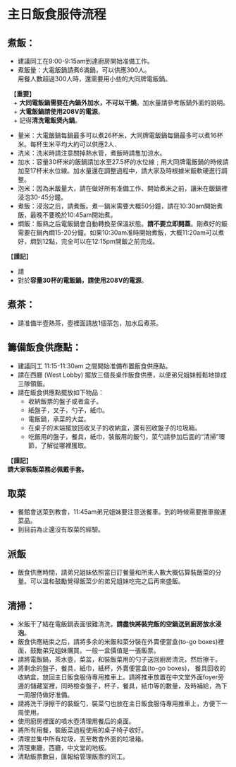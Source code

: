 # 主日飯食服侍流程

## 煮飯：
+ 建議同工在9:00-9:15am到達廚房開始准備工作。
+ 煮飯量：大電飯鍋請煮6滿鍋，可以供應300人。  
        用餐人數超過300人時，還需要用小些的大同牌電飯鍋。  
     
　【**重要**】  
　+ **大同電飯鍋需要在內鍋外加水，不可以干燒**。加水量請參考飯鍋外面的說明。  
　+ **大電飯鍋請使用208V的電源**。  
　+ 記得**清洗電飯煲內鍋**。

+ 量米：大電飯鍋每鍋最多可以煮26杯米，大同牌電飯鍋每鍋最多可以煮16杯米。每杯生米平均大約可以供應2人．
+ 洗米：洗米時請注意關掉熱水管，煮飯時請隻加涼水。
+ 加水：容量30杯米的飯鍋請加水至27.5杯的水位線﹔用大同牌電飯鍋的時候請加至17杯米水位線。加水量還在調整過程中，請大家及時根據米飯軟硬進行調整。
+ 泡米：因為米飯量大，請在做好所有准備工作、開始煮米之前，讓米在飯鍋裡浸泡30-45分鐘。
+ 煮飯：浸泡之后，請煮飯。煮一鍋米需要大概50分鐘，請在10:30am開始煮飯，最晚不要晚於10:45am開始煮。
+ 燜飯：飯熟之后電飯鍋會自動轉換至保溫狀態。**請不要立即開蓋**。剛煮好的飯需要在鍋內燜15-20分鐘。如果10:30am准時開始煮飯，大概11:20am可以煮好，燜到12點，完全可以在12:15pm開飯之前完成。  

【**謹記**】  
+ 請
+ 對於**容量30杯的電飯鍋，請使用208V的電源**。

## 煮茶：
+ 請准備半壺熱茶，壺裡面請放1個茶包，加水后煮茶。

## 籌備飯食供應點：
+ 建議同工 11:15-11:30am 之間開始准備布置飯食供應點。
+ 請在西廳 (West Lobby) 擺放三個長桌作飯食供應，以便弟兄姐妹輕鬆地排成三隊領飯。
+ 請在飯食供應點擺放如下物品：
    + 收納飯票的盤子或者盒子。
    + 紙盤子，叉子，勺子，紙巾。
    + 電飯鍋，承菜的大盆。
    + 在桌子的末端擺放回收叉子的收納盒，還有回收盤子的垃圾箱。
    + 吃飯用的盤子，餐具，紙巾，裝飯用的飯勺，菜勺請參加后面的“清掃”環節，了解從哪裡獲取。
    
【**謹記**】  
**請大家裝飯菜務必佩戴手套。**

## 取菜
+ 餐館會送菜到教會，11:45am弟兄姐妹要注意送餐車。到的時候需要推車搬運菜品。
+ 到目前為止還沒有取菜的經驗。

## 派飯
+ 飯食供應時間，請弟兄姐妹依照當日訂餐量和所來人數大概估算裝飯菜的分量。可以溫和鼓勵覺得飯菜少的弟兄姐妹吃完之后再來盛飯。

## 清掃：    
+ 米飯干了結在電飯鍋表面很難清洗，**請盡快將裝完飯的空鍋送到廚房放水浸泡**。
+ 飯食供應結束之后，請將多余的米飯和菜分裝在外賣便當盒(to-go boxes)裡面，鼓勵弟兄姐妹購買。一般一盒價值是一張飯票。
+ 請將電飯鍋，茶水壺，菜盆，和裝飯菜用的勺子送回廚房清洗，然后擦干。
+ 將剩余的盤子，餐具，紙巾，紙杯，外賣便當盒(to-go boxes)， 餐具回收的收納盒，放回主日飯食服侍專用推車上。請將推車放置在中文堂外面foyer旁邊的儲藏室裡，同時檢查盤子，杯子，餐具，紙巾等的數量，及時補給，為下一周服侍做好准備。
+ 請將洗干淨擦干的裝飯勺，裝菜勺也放在主日飯食服侍專用推車上，方便下一周使用。
+ 使用廚房裡面的噴水壺清理用餐后的桌面。
+ 將所有用餐，裝飯菜過程使用的桌子椅子收好。
+ 清理並集中所有垃圾，丟至教會外面的垃圾箱。
+ 清理東廳，西廳，中文堂的地板。
+ 清點飯票數目，匯報給管理飯票的同工。
